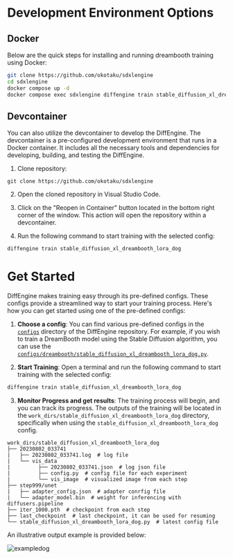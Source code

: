 # Development Environment Options

## Docker

Below are the quick steps for installing and running dreambooth training using Docker:

```bash
git clone https://github.com/okotaku/sdxlengine
cd sdxlengine
docker compose up -d
docker compose exec sdxlengine diffengine train stable_diffusion_xl_dreambooth_lora_dog
```

## Devcontainer

You can also utilize the devcontainer to develop the DiffEngine. The devcontainer is a pre-configured development environment that runs in a Docker container. It includes all the necessary tools and dependencies for developing, building, and testing the DiffEngine.

1. Clone repository:

```
git clone https://github.com/okotaku/sdxlengine
```

2. Open the cloned repository in Visual Studio Code.

3. Click on the "Reopen in Container" button located in the bottom right corner of the window. This action will open the repository within a devcontainer.

4. Run the following command to start training with the selected config:

```bash
diffengine train stable_diffusion_xl_dreambooth_lora_dog
```

# Get Started

DiffEngine makes training easy through its pre-defined configs. These configs provide a streamlined way to start your training process. Here's how you can get started using one of the pre-defined configs:

1. **Choose a config**: You can find various pre-defined configs in the [`configs`](diffengine/configs/) directory of the DiffEngine repository. For example, if you wish to train a DreamBooth model using the Stable Diffusion algorithm, you can use the [`configs/dreambooth/stable_diffusion_xl_dreambooth_lora_dog.py`](diffengine/configs/dreambooth/stable_diffusion_xl_dreambooth_lora_dog.py).

2. **Start Training**: Open a terminal and run the following command to start training with the selected config:

```bash
diffengine train stable_diffusion_xl_dreambooth_lora_dog
```

3. **Monitor Progress and get results**: The training process will begin, and you can track its progress. The outputs of the training will be located in the `work_dirs/stable_diffusion_xl_dreambooth_lora_dog` directory, specifically when using the `stable_diffusion_xl_dreambooth_lora_dog` config.

```
work_dirs/stable_diffusion_xl_dreambooth_lora_dog
├── 20230802_033741
|   ├── 20230802_033741.log  # log file
|   └── vis_data
|         ├── 20230802_033741.json  # log json file
|         ├── config.py  # config file for each experiment
|         └── vis_image  # visualized image from each step
├── step999/unet
|   ├── adapter_config.json  # adapter conrfig file
|   └── adapter_model.bin  # weight for inferencing with diffusers.pipeline
├── iter_1000.pth  # checkpoint from each step
├── last_checkpoint  # last checkpoint, it can be used for resuming
└── stable_diffusion_xl_dreambooth_lora_dog.py  # latest config file
```

An illustrative output example is provided below:

![exampledog](https://github.com/okotaku/sdxlengine/assets/24734142/ae1e4072-d2a3-445a-b11f-23d1f178a029)
